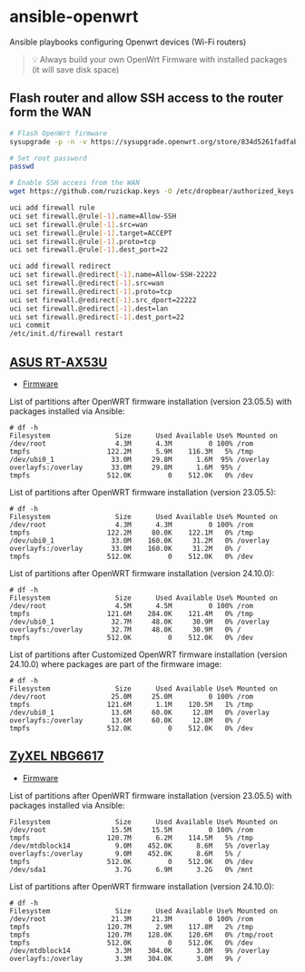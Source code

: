 # ansible-openwrt

Ansible playbooks configuring Openwrt devices (Wi-Fi routers)

> 💡 Always build your own OpenWrt Firmware with installed packages (it will
> save disk space)

## Flash router and allow SSH access to the router form the WAN

```bash
# Flash OpenWrt firmware
sysupgrade -p -n -v https://sysupgrade.openwrt.org/store/834d5261fadfab7d4f781ca4aefc8c9d8a9492bfd832365b4f1bcb0bea0de956/openwrt-24.10.0-0a8242515cd3-ipq40xx-generic-zyxel_nbg6617-squashfs-sysupgrade.bin

# Set root password
passwd

# Enable SSH access from the WAN
wget https://github.com/ruzickap.keys -O /etc/dropbear/authorized_keys

uci add firewall rule
uci set firewall.@rule[-1].name=Allow-SSH
uci set firewall.@rule[-1].src=wan
uci set firewall.@rule[-1].target=ACCEPT
uci set firewall.@rule[-1].proto=tcp
uci set firewall.@rule[-1].dest_port=22

uci add firewall redirect
uci set firewall.@redirect[-1].name=Allow-SSH-22222
uci set firewall.@redirect[-1].src=wan
uci set firewall.@redirect[-1].proto=tcp
uci set firewall.@redirect[-1].src_dport=22222
uci set firewall.@redirect[-1].dest=lan
uci set firewall.@redirect[-1].dest_port=22
uci commit
/etc/init.d/firewall restart
```

## [ASUS RT-AX53U](https://openwrt.org/toh/asus/rt-ax53u)

* [Firmware](https://firmware-selector.openwrt.org/?version=24.10.0&target=ramips%2Fmt7621&id=asus_rt-ax53u)

List of partitions after OpenWRT firmware installation (version 23.05.5) with
packages installed via Ansible:

```console
# df -h
Filesystem                Size      Used Available Use% Mounted on
/dev/root                 4.3M      4.3M         0 100% /rom
tmpfs                   122.2M      5.9M    116.3M   5% /tmp
/dev/ubi0_1              33.0M     29.8M      1.6M  95% /overlay
overlayfs:/overlay       33.0M     29.8M      1.6M  95% /
tmpfs                   512.0K         0    512.0K   0% /dev
```

List of partitions after OpenWRT firmware installation (version 23.05.5):

```console
# df -h
Filesystem                Size      Used Available Use% Mounted on
/dev/root                 4.3M      4.3M         0 100% /rom
tmpfs                   122.2M     80.0K    122.1M   0% /tmp
/dev/ubi0_1              33.0M    160.0K     31.2M   0% /overlay
overlayfs:/overlay       33.0M    160.0K     31.2M   0% /
tmpfs                   512.0K         0    512.0K   0% /dev
```

List of partitions after OpenWRT firmware installation (version 24.10.0):

```console
# df -h
Filesystem                Size      Used Available Use% Mounted on
/dev/root                 4.5M      4.5M         0 100% /rom
tmpfs                   121.6M    284.0K    121.4M   0% /tmp
/dev/ubi0_1              32.7M     48.0K     30.9M   0% /overlay
overlayfs:/overlay       32.7M     48.0K     30.9M   0% /
tmpfs                   512.0K         0    512.0K   0% /dev
```

List of partitions after Customized OpenWRT firmware installation
(version 24.10.0) where packages are part of the firmware image:

```console
# df -h
Filesystem                Size      Used Available Use% Mounted on
/dev/root                25.0M     25.0M         0 100% /rom
tmpfs                   121.6M      1.1M    120.5M   1% /tmp
/dev/ubi0_1              13.6M     60.0K     12.8M   0% /overlay
overlayfs:/overlay       13.6M     60.0K     12.8M   0% /
tmpfs                   512.0K         0    512.0K   0% /dev
```

## [ZyXEL NBG6617](https://openwrt.org/toh/zyxel/nbg6617)

* [Firmware](https://firmware-selector.openwrt.org/?version=24.10.0&target=ipq40xx%2Fgeneric&id=zyxel_nbg6617)

List of partitions after OpenWRT firmware installation (version 23.05.5) with
packages installed via Ansible:

```console
Filesystem                Size      Used Available Use% Mounted on
/dev/root                15.5M     15.5M         0 100% /rom
tmpfs                   120.7M      6.2M    114.5M   5% /tmp
/dev/mtdblock14           9.0M    452.0K      8.6M   5% /overlay
overlayfs:/overlay        9.0M    452.0K      8.6M   5% /
tmpfs                   512.0K         0    512.0K   0% /dev
/dev/sda1                 3.7G      6.9M      3.2G   0% /mnt
```

List of partitions after OpenWRT firmware installation (version 24.10.0):

```console
# df -h
Filesystem                Size      Used Available Use% Mounted on
/dev/root                21.3M     21.3M         0 100% /rom
tmpfs                   120.7M      2.9M    117.8M   2% /tmp
tmpfs                   120.7M    128.0K    120.6M   0% /tmp/root
tmpfs                   512.0K         0    512.0K   0% /dev
/dev/mtdblock14           3.3M    304.0K      3.0M   9% /overlay
overlayfs:/overlay        3.3M    304.0K      3.0M   9% /
```
